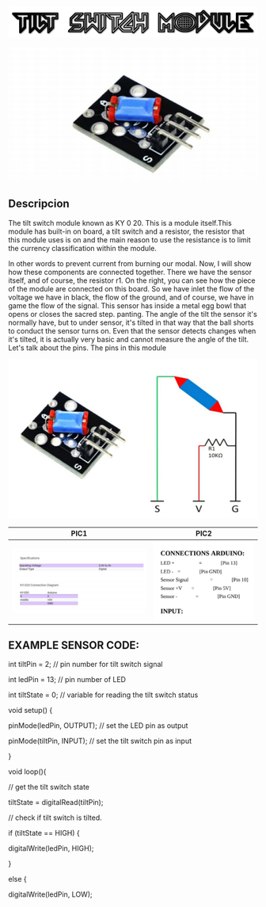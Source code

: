 ![](p5.png)

![](p6.PNG)

## Descripcion


The tilt switch module known as KY 0 20. This is a module itself.This module has built-in on board, a tilt switch and a resistor, the resistor that this module uses is on and the main reason to use the resistance is to limit the currency classification within the module.

In other words to prevent current from burning our modal. Now, I
will show how these components are connected together. There we
have the sensor itself, and of course, the resistor r1. On the right, you
can see how the piece of the module are connected on this board. So
we have inlet the flow of the voltage we have in black, the flow of
the ground, and of course, we have in game the flow of the signal.
This sensor has inside a metal egg bowl that opens or closes the
sacred step. panting.
The angle of the tilt the sensor it's normally have, but to under
sensor, it's tilted in that way that the ball shorts to conduct the sensor
turns on. Even that the sensor detects changes when it's tilted, it is
actually very basic and cannot measure the angle of the tilt. Let's talk
about the pins. The pins in this module

![](p7.PNG)




PIC1 | PIC2 |
------------ | -------------|
![](p8.PNG) | ![](p9.PNG)


## EXAMPLE SENSOR CODE:

int tiltPin = 2; // pin number for tilt switch signal

int ledPin = 13; // pin number of LED

int tiltState = 0; // variable for reading the tilt switch status

void setup() {

pinMode(ledPin, OUTPUT); // set the LED pin as output

pinMode(tiltPin, INPUT); // set the tilt switch pin as input



}

void loop(){

// get the tilt switch state

tiltState = digitalRead(tiltPin);

// check if tilt switch is tilted.

if (tiltState == HIGH) {

digitalWrite(ledPin, HIGH);

}

else {

digitalWrite(ledPin, LOW);





